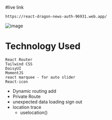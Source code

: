 #live link
```
https://react-dragon-news-auth-96931.web.app/
```
![image](https://github.com/foysalcodeio/dragon-news/assets/22427255/f5b3ab69-a2ee-439b-a0d3-c67f2d25ff55)

# Technology Used
```
React Router
Tailwind CSS
DaisyUI
MomentJS
react marquee - for auto slider
React-icon
```
- Dynamic routing add
- Private Route
- unexpected data loading sign out
- location trace
    - uselocation()

